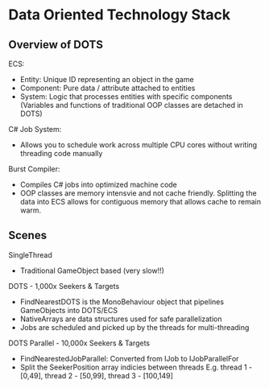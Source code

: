 # Data Oriented Technology Stack

## Overview of DOTS

ECS:
- Entity: Unique ID representing an object in the game
- Component: Pure data / attribute attached to entities
- System: Logic that processes entities with specific components  
(Variables and functions of traditional OOP classes are detached in DOTS)

C# Job System:
- Allows you to schedule work across multiple CPU cores without writing threading code manually

Burst Compiler:
- Compiles C# jobs into optimized machine code 
- OOP classes are memory intensvie and not cache friendly. Splitting the data into ECS allows for contiguous memory that allows cache to remain warm.

## Scenes

SingleThread
- Traditional GameObject based (very slow!!)

DOTS - 1,000x Seekers & Targets
- FindNearestDOTS is the MonoBehaviour object that pipelines GameObjects into DOTS/ECS
- NativeArrays are data structures used for safe parallelization
- Jobs are scheduled and picked up by the threads for multi-threading

DOTS Parallel - 10,000x Seekers & Targets
- FindNearestedJobParallel: Converted from IJob to IJobParallelFor
- Split the SeekerPosition array indicies between threads E.g. thread 1 - [0,49], thread 2 - [50,99], thread 3 - [100,149]